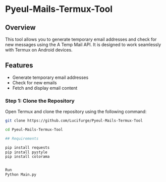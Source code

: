 # Pyeul-Mails-Termux-Tool

## Overview
This tool allows you to generate temporary email addresses and check for new messages using the A Temp Mail API. It is designed to work seamlessly with Termux on Android devices.

## Features
- Generate temporary email addresses
- Check for new emails
- Fetch and display email content
### Step 1: Clone the Repository
Open Termux and clone the repository using the following command:
```sh
git clone https://github.com/Lucifurge/Pyeul-Mails-Termux-Tool

cd Pyeul-Mails-Termux-Tool

## Requirements

pip install requests
pip install pystyle
pip install colorama


Run 
Python Main.py
